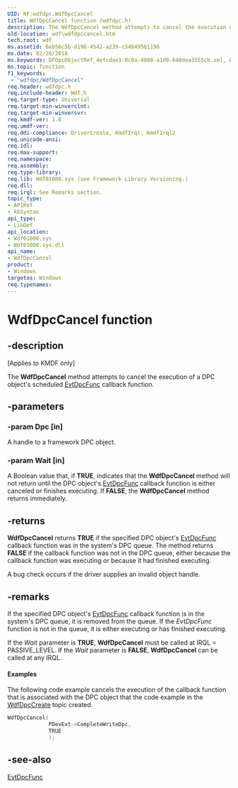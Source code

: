 ```yaml
---
UID: NF:wdfdpc.WdfDpcCancel
title: WdfDpcCancel function (wdfdpc.h)
description: The WdfDpcCancel method attempts to cancel the execution of a DPC object's scheduled EvtDpcFunc callback function.
old-location: wdf\wdfdpccancel.htm
tech.root: wdf
ms.assetid: 6eb56c5b-d198-4542-a239-c54b49561196
ms.date: 02/26/2018
ms.keywords: DFDpcObjectRef_4efcdae1-0c0a-4808-a1d8-640dea3555cb.xml, WdfDpcCancel, WdfDpcCancel method, kmdf.wdfdpccancel, wdf.wdfdpccancel, wdfdpc/WdfDpcCancel
ms.topic: function
f1_keywords:
 - "wdfdpc/WdfDpcCancel"
req.header: wdfdpc.h
req.include-header: Wdf.h
req.target-type: Universal
req.target-min-winverclnt: 
req.target-min-winversvr: 
req.kmdf-ver: 1.0
req.umdf-ver: 
req.ddi-compliance: DriverCreate, KmdfIrql, KmdfIrql2
req.unicode-ansi: 
req.idl: 
req.max-support: 
req.namespace: 
req.assembly: 
req.type-library: 
req.lib: Wdf01000.sys (see Framework Library Versioning.)
req.dll: 
req.irql: See Remarks section.
topic_type:
- APIRef
- kbSyntax
api_type:
- LibDef
api_location:
- Wdf01000.sys
- Wdf01000.sys.dll
api_name:
- WdfDpcCancel
product:
- Windows
targetos: Windows
req.typenames: 
---
```


# WdfDpcCancel function


## -description


<p class="CCE_Message">[Applies to KMDF only]</p>

The <b>WdfDpcCancel</b> method attempts to cancel the execution of a DPC object's scheduled <a href="https://docs.microsoft.com/windows-hardware/drivers/ddi/wdfdpc/nc-wdfdpc-evt_wdf_dpc">EvtDpcFunc</a> callback function.


## -parameters




### -param Dpc [in]

A handle to a framework DPC object.


### -param Wait [in]

A Boolean value that, if <b>TRUE</b>, indicates that the <b>WdfDpcCancel</b> method will not return until the DPC object's <a href="https://docs.microsoft.com/windows-hardware/drivers/ddi/wdfdpc/nc-wdfdpc-evt_wdf_dpc">EvtDpcFunc</a> callback function is either canceled or finishes executing. If <b>FALSE</b>, the <b>WdfDpcCancel</b> method returns immediately.


## -returns



<b>WdfDpcCancel</b> returns <b>TRUE</b> if the specified DPC object's <a href="https://docs.microsoft.com/windows-hardware/drivers/ddi/wdfdpc/nc-wdfdpc-evt_wdf_dpc">EvtDpcFunc</a> callback function was in the system's DPC queue. The method returns <b>FALSE</b> if the callback function was not in the DPC queue, either because the callback function was executing or because it had finished executing.

A bug check occurs if the driver supplies an invalid object handle.






## -remarks



If the specified DPC object's <a href="https://docs.microsoft.com/windows-hardware/drivers/ddi/wdfdpc/nc-wdfdpc-evt_wdf_dpc">EvtDpcFunc</a> callback function is in the system's DPC queue, it is removed from the queue. If the <i>EvtDpcFunc</i> function is not in the queue, it is either executing or has finished executing. 

If the <i>Wait</i> parameter is <b>TRUE</b>, <b>WdfDpcCancel</b> must be called at IRQL = PASSIVE_LEVEL. If the <i>Wait</i> parameter is <b>FALSE</b>, <b>WdfDpcCancel</b> can be called at any IRQL.


#### Examples

The following code example cancels the execution of the callback function that is associated with the DPC object that the code example in the <a href="https://docs.microsoft.com/windows-hardware/drivers/ddi/wdfdpc/nf-wdfdpc-wdfdpccreate">WdfDpcCreate</a> topic created.

```cpp
WdfDpcCancel(
             PDevExt->CompleteWriteDpc,
             TRUE
             );
```



## -see-also




<a href="https://docs.microsoft.com/windows-hardware/drivers/ddi/wdfdpc/nc-wdfdpc-evt_wdf_dpc">EvtDpcFunc</a>
 

 

